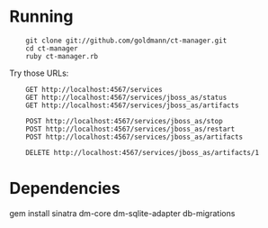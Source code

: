 
Running
=======

        git clone git://github.com/goldmann/ct-manager.git
        cd ct-manager
        ruby ct-manager.rb

Try those URLs:

        GET http://localhost:4567/services
        GET http://localhost:4567/services/jboss_as/status
        GET http://localhost:4567/services/jboss_as/artifacts

        POST http://localhost:4567/services/jboss_as/stop
        POST http://localhost:4567/services/jboss_as/restart
        POST http://localhost:4567/services/jboss_as/artifacts

        DELETE http://localhost:4567/services/jboss_as/artifacts/1

Dependencies
============

gem install sinatra dm-core dm-sqlite-adapter db-migrations